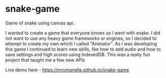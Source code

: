 # snake-game
Game of snake using canvas api.

I wanted to create a game that everyone knows so I went with snake. I did not want to use any heavy game frameworks or engines, so I decided to attempt to create my own which I called "Animator". As I was developing this game I continued to learn new skills, like how to add audio and how to save settings and high scores using IndexedDB. This was a really fun project that taught me a few new APIs


Live demo here - https://mromanella.github.io/snake-game

